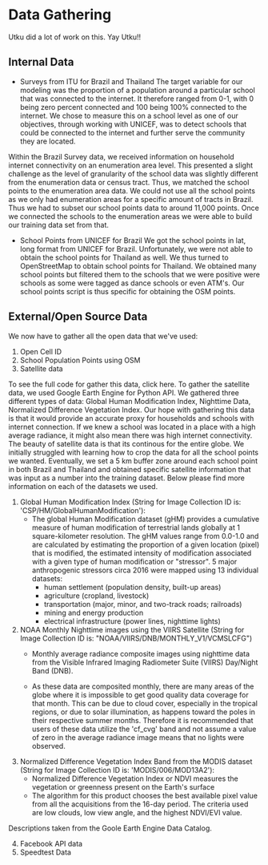 
# Data Gathering 

Utku did a lot of work on this. Yay Utku!!

## Internal Data
-  Surveys from ITU for Brazil and Thailand
The target variable for our modeling was the proportion of a population around a particular school that was connected to the internet. It therefore ranged from 0-1, with 0 being zero percent connected and 100 being 100% connected to the internet. We chose to measure this on a school level as one of our objectives, through working with UNICEF, was to detect schools that could be connected to the internet and further serve the community they are located. 

Within the Brazil Survey data, we received information on household internet connectivity on an enumeration area level. This presented a slight challenge as the level of granularity of the school data was slightly different from the enumeration data or census tract. Thus, we matched the school points to the enumeration area data. We could not use all the school points as we only had enumeration areas for a specific amount of tracts in Brazil. Thus we had to subset our school points data to around 11,000 points. Once we connected the schools to the enumeration areas we were able to build our training data set from that. 

-  School Points from UNICEF for Brazil
We got the school points in lat, long format from UNICEF for Brazil. Unfortunately, we were not able to obtain the school points for Thailand as well. We thus turned to OpenStreetMap to obtain school points for Thailand. We obtained many school points but filtered them to the schools that we were positive were schools as some were tagged as dance schools or even ATM's. Our school points script is thus specific for obtaining the OSM points. 

## External/Open Source Data

We now have to gather all the open data that we've used:

1. Open Cell ID
2. School Population Points using OSM
3. Satellite data

To see the full code for gather this data, click here. To gather the satellite data, we used Google Earth Engine for Python API. We gathered three different types of data: Global Human Modification Index, Nighttime Data, Normalized Difference Vegetation Index. Our hope with gathering this data is that it would provide an accurate proxy for households and schools with internet connection. If we knew a school was located in a place with a high average radiance, it might also mean there was high internet connectivity. The beauty of satellite data is that its continous for the entire globe. We initially struggled with learning how to crop the data for all the school points we wanted. Eventually, we set a 5 km buffer zone around each school point in both Brazil and Thailand and obtained specific satellite information that was input as a number into the training dataset. Below please find more information on each of the datasets we used.  

1. Global Human Modification Index (String for Image Collection ID is: 'CSP/HM/GlobalHumanModification'):
    - The global Human Modification dataset (gHM) provides a cumulative measure of human modification of terrestrial lands globally at 1 square-kilometer resolution. The gHM values range from 0.0-1.0 and are calculated by estimating the proportion of a given location (pixel) that is modified, the estimated intensity of modification associated with a given type of human modification or "stressor". 5 major anthropogenic stressors circa 2016 were mapped using 13 individual datasets:
       - human settlement (population density, built-up areas)
       - agriculture (cropland, livestock)
       - transportation (major, minor, and two-track roads; railroads)
       - mining and energy production
       - electrical infrastructure (power lines, nighttime lights)
2. NOAA Monthly Nighttime images using the VIIRS Satellite (String for Image Collection ID is: "NOAA/VIIRS/DNB/MONTHLY_V1/VCMSLCFG")
    - Monthly average radiance composite images using nighttime data from the Visible Infrared Imaging Radiometer Suite (VIIRS) Day/Night Band (DNB).

   - As these data are composited monthly, there are many areas of the globe where it is impossible to get good quality data coverage for that month. This can be due to cloud cover, especially in the tropical regions, or due to solar illumination, as happens toward the poles in their respective summer months. Therefore it is recommended that users of these data utilize the 'cf_cvg' band and not assume a value of zero in the average radiance image means that no lights were observed.
3. Normalized Difference Vegetation Index Band from the MODIS dataset (String for Image Collection ID is: 'MODIS/006/MOD13A2'):
    - Normalized Difference Vegetation Index or NDVI measures the vegetation or greenness present on the Earth's surface
    - The algorithm for this product chooses the best available pixel value from all the acquisitions from the 16-day period. The criteria used are low clouds, low view angle, and the highest NDVI/EVI value.
    
Descriptions taken from the Goole Earth Engine Data Catalog.



4. Facebook API data
5. Speedtest Data
